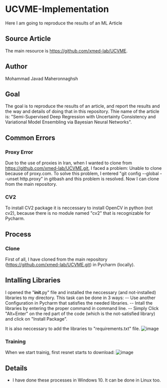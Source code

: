 # UCVME-Implementation
Here I am going to reproduce the results of an ML Article

## Source Article
The main resource is https://github.com/xmed-lab/UCVME.

## Author
Mohammad Javad Maheronnaghsh

## Goal
The goal is to reproduce the results of an article, and report the results and the way and details of doing that in this repository.
Thie name of the article is: "Semi-Supervised Deep Regression with Uncertainty Consistency and Variational Model Ensembling via Bayesian Neural Networks".

## Common Errors
### Proxy Error
Due to the use of proxies in Iran, when I wanted to clone from https://github.com/xmed-lab/UCVME.git, I faced a problem:
Unable to clone because of proxy.com.
To solve this problem, I entered "git config --global --unset http.proxy" in gitbash and this problem is resolved.
Now I can clone from the main repository.
### CV2
To install CV2 package it is neccessary to install OpenCV in python (not cv2), because there is no module named "cv2" that is recognizable for Pycharm.


## Process
### Clone
First of all, I have cloned from the main repository (https://github.com/xmed-lab/UCVME.git) in Pycharm (locally).
## Intalling Libraries
I opened the "__init__.py" file and installed the neccessary (and not-installed) libraries to my directory.
This task can be done in 3 ways:
-- Use another Configuration in Pycharm that satisfies the needed libraries.
-- Intall the libraries by entering the proper command in command line.
-- Simply Click "Alt+Enter" on the red part of the code (which is the not-satisfied library) and click on "Install Package".

It is also neccessary to add the libraries to "requirements.txt" file.
![image](https://user-images.githubusercontent.com/77095635/233777521-fd60f650-dcf0-497a-8c34-d9648ef6aba8.png)

### Training
When we start trainig, first resnet starts to download:
![image](https://user-images.githubusercontent.com/77095635/233778617-d2b76641-b9a9-46e0-88f0-1a56a79ea3ed.png)




## Details
- I have done these processes in Windows 10. It can be done in Linux too.


